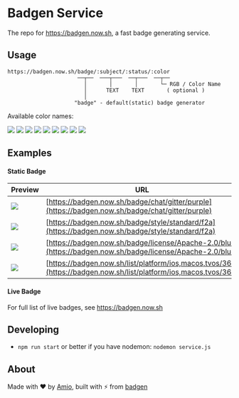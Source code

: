 # Badgen Service

The repo for https://badgen.now.sh, a fast badge generating service.

## Usage

```
https://badgen.now.sh/badge/:subject/:status/:color
                      ──┬──  ───┬───  ──┬───  ──┬──
                        │       │       │       └─ RGB / Color Name
                        │      TEXT    TEXT       ( optional )
                        │
                     "badge" - default(static) badge generator
```

Available color names:

![](https://badgen.now.sh/badge/color/blue/blue)
![](https://badgen.now.sh/badge/color/cyan/cyan)
![](https://badgen.now.sh/badge/color/green/green)
![](https://badgen.now.sh/badge/color/yellow/yellow)
![](https://badgen.now.sh/badge/color/orange/orange)
![](https://badgen.now.sh/badge/color/red/red)
![](https://badgen.now.sh/badge/color/pink/pink)
![](https://badgen.now.sh/badge/color/purple/purple)
![](https://badgen.now.sh/badge/color/grey/grey)

## Examples

#### Static Badge

| Preview | URL |
| --- | --- |
|![](https://badgen.now.sh/badge/chat/gitter/cyan) | [https://badgen.now.sh/badge/chat/gitter/purple](https://badgen.now.sh/badge/chat/gitter/purple)
|![](https://badgen.now.sh/badge/style/standard/f2a) | [https://badgen.now.sh/badge/style/standard/f2a](https://badgen.now.sh/badge/style/standard/f2a)
|![](https://badgen.now.sh/badge/license/Apache-2.0/blue) | [https://badgen.now.sh/badge/license/Apache-2.0/blue](https://badgen.now.sh/badge/license/Apache-2.0/blue)
|![](https://badgen.now.sh/list/platform/ios,macos,tvos/36E) | [https://badgen.now.sh/list/platform/ios,macos,tvos/36E](https://badgen.now.sh/list/platform/ios,macos,tvos/36E)

#### Live Badge

For full list of live badges, see https://badgen.now.sh

## Developing

- `npm run start` or better if you have nodemon: `nodemon service.js`

## About

Made with ❤️ by [Amio](https://github.com/amio),
built with ⚡️ from [badgen](https://github.com/amio/badgen)
